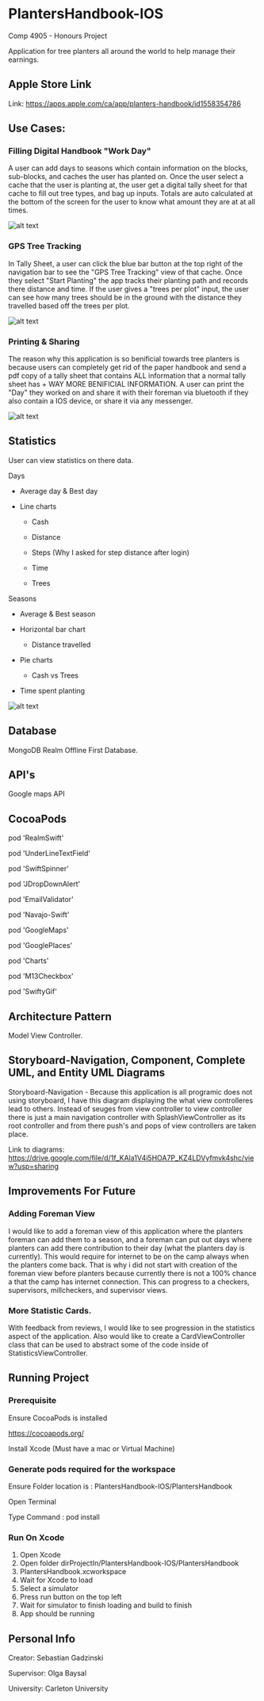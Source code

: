 # PlantersHandbook-IOS
Comp 4905 - Honours Project

Application for tree planters all around the world to help manage their earnings.

## Apple Store Link
Link: https://apps.apple.com/ca/app/planters-handbook/id1558354786

## Use Cases:

### Filling Digital Handbook "Work Day"
A user can add days to seasons which contain information on the blocks, sub-blocks, and caches the user has planted on. Once the user select a cache that the user is planting at, the user get a digital tally sheet for that cache to fill out tree types, and bag up inputs. Totals are auto calculated at the bottom of the screen for the user to know what amount they are at at all times.

![alt text][fillDay]

[fillDay]: https://github.com/SebGadzinski/PlantersHandbook-IOS/blob/main/Backend/planters-handbook/ReadMeGifs/final_handbook.gif
 
### GPS Tree Tracking
In Tally Sheet, a user can click the blue bar button at the top right of the navigation bar to see the "GPS Tree Tracking" view of that cache. Once they select "Start Planting" the app tracks their planting path and records there distance and time. If the user gives a "trees per plot" input, the user can see how many trees should be in the ground with the distance they travelled based off the trees per plot.

![alt text][treeTracking]

[treeTracking]: https://github.com/SebGadzinski/PlantersHandbook-IOS/blob/main/Backend/planters-handbook/ReadMeGifs/final_gps.gif
 
### Printing & Sharing
The reason why this application is so benificial towards tree planters is because users can completely get rid of the paper handbook and send a pdf copy of a tally sheet that contains ALL information that a normal tally sheet has + WAY MORE BENIFICIAL INFORMATION. A user can print the "Day" they worked on and share it with their foreman via bluetooth if they also contain a IOS device, or share it via any messenger.

![alt text][printAndShare]

[printAndShare]: https://github.com/SebGadzinski/PlantersHandbook-IOS/blob/main/Backend/planters-handbook/ReadMeGifs/final_print.gif

## Statistics
User can view statistics on there data.

Days

 - Average day & Best day
   
 - Line charts
       
   - Cash
       
   - Distance
       
   - Steps (Why I asked for step distance after login)
       
   - Time
       
   - Trees

Seasons
 
 - Average & Best season
    
 - Horizontal bar chart
 
   - Distance travelled
        
 - Pie charts
       
   - Cash vs Trees

 - Time spent planting

       
![alt text][stats]

[stats]: https://github.com/SebGadzinski/PlantersHandbook-IOS/blob/main/Backend/planters-handbook/ReadMeGifs/final_stats.gif

## Database
MongoDB Realm Offline First Database.

## API's
Google maps API

## CocoaPods
pod 'RealmSwift'

pod 'UnderLineTextField'

pod 'SwiftSpinner'

pod 'JDropDownAlert'

pod 'EmailValidator'

pod 'Navajo-Swift'

pod 'GoogleMaps'

pod 'GooglePlaces'

pod 'Charts'

pod 'M13Checkbox'

pod 'SwiftyGif'

## Architecture Pattern
Model View Controller.

## Storyboard-Navigation, Component, Complete UML, and Entity UML Diagrams
Storyboard-Navigation - Because this application is all programic does not using storyboard, I have this diagram displaying the what view controlleres lead to others. Instead of seuges from view controller to view controller there is just a main navigation controller with SplashViewController as its root controller and from there push's and pops of view controllers are taken place.

Link to diagrams: https://drive.google.com/file/d/1f_KAla1V4i5HOA7P_KZ4LDVyfmvk4shc/view?usp=sharing

## Improvements For Future
### Adding Foreman View
I would like to add a foreman view of this application where the planters foreman can add them to a season, and a foreman can put out days where planters can add there contribution to their day (what the planters day is currently). This would require for internet to be on the camp always when the planters come back. That is why i did not start with creation of the foreman view before planters because currently there is not a 100% chance a that the camp has internet connection. This can progress to a checkers, supervisors, millcheckers, and supervisor views.

### More Statistic Cards.
With feedback from reviews, I would like to see progression in the statistics aspect of the application. Also would like to create a CardViewController class that
can be used to abstract some of the code inside of StatisticsViewController.

## Running Project

### Prerequisite
Ensure CocoaPods is installed

https://cocoapods.org/

Install Xcode (Must have a mac or Virtual Machine)

### Generate pods required for the workspace

Ensure Folder location is : PlantersHandbook-IOS/PlantersHandbook

Open Terminal 

Type Command : pod install

### Run On Xcode

1. Open Xcode
2. Open folder dirProjectIn/PlantersHandbook-IOS/PlantersHandbook
3. PlantersHandbook.xcworkspace
4. Wait for Xcode to load
6. Select a simulator
7. Press run button on the top left
8. Wait for simulator to finish loading and build to finish
9. App should be running

## Personal Info
Creator: Sebastian Gadzinski

Supervisor: Olga Baysal

University: Carleton University
